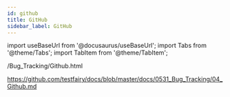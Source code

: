 ```yaml
---
id: github
title: GitHub
sidebar_label: GitHub
---
```


import useBaseUrl from '@docusaurus/useBaseUrl';
import Tabs from '@theme/Tabs';
import TabItem from '@theme/TabItem';

/Bug_Tracking/Github.html

https://github.com/testfairy/docs/blob/master/docs/0531_Bug_Tracking/04_Github.md